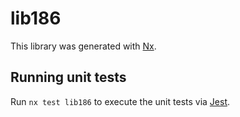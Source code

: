 # lib186

This library was generated with [Nx](https://nx.dev).


## Running unit tests

Run `nx test lib186` to execute the unit tests via [Jest](https://jestjs.io).


